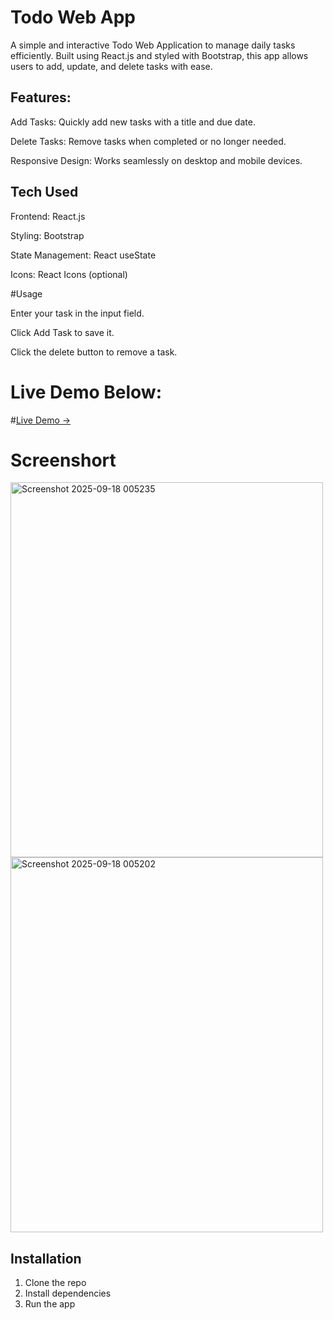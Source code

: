 # Todo Web App

A simple and interactive Todo Web Application to manage daily tasks efficiently. Built using React.js and styled with Bootstrap, this app allows users to add, update, and delete tasks with ease.
## Features:

Add Tasks: Quickly add new tasks with a title and due date.

Delete Tasks: Remove tasks when completed or no longer needed.

Responsive Design: Works seamlessly on desktop and mobile devices.

## Tech Used

Frontend: React.js

Styling: Bootstrap

State Management: React useState

Icons: React Icons (optional)

#Usage

Enter your task in the input field.

Click Add Task to save it.

Click the delete button to remove a task.


# Live Demo Below:
#[Live Demo →](http://localhost:5173/)

# Screenshort
<img width="500" height="600" alt="Screenshot 2025-09-18 005235" src="https://github.com/user-attachments/assets/8cec9131-964c-4255-947e-d846cec08c13" />
<img width="500" height="600" alt="Screenshot 2025-09-18 005202" src="https://github.com/user-attachments/assets/38a095bf-24db-4bf6-a10d-ad60741da754" />

## Installation
1. Clone the repo
2. Install dependencies
3. Run the app
